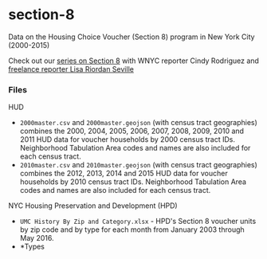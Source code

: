 # section-8
Data on the Housing Choice Voucher (Section 8) program in New York City (2000-2015)

Check out our [series on Section 8](http://www.wnyc.org/series/section-8/) with WNYC reporter Cindy Rodriguez and [freelance reporter Lisa Riordan Seville](http://www.nydailynews.com/authors?author=Lisa-Riordan-Seville)

### Files

HUD
* `2000master.csv` and `2000master.geojson` (with census tract geographies) combines the 2000, 2004, 2005, 2006, 2007, 2008, 2009, 2010 and 2011 HUD data for voucher households by 2000 census tract IDs. Neighborhood Tabulation Area codes and names are also included for each census tract. 
* `2010master.csv` and `2010master.geojson` (with census tract geographies) combines the 2012, 2013, 2014 and 2015 HUD data for voucher households by 2010 census tract IDs. Neighborhood Tabulation Area codes and names are also included for each census tract. 


NYC Housing Preservation and Development (HPD)
* `UMC History By Zip and Category.xlsx` - HPD's Section 8 voucher units by zip code and by type for each month from January 2003 through May 2016. 
* *Types

